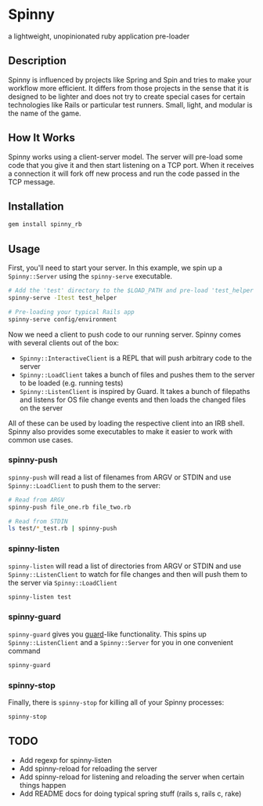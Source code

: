 # Spinny

a lightweight, unopinionated ruby application pre-loader

## Description

Spinny is influenced by projects like Spring and Spin and tries to make your workflow more efficient.
It differs from those projects in the sense that it is designed to be lighter and does not try to
create special cases for certain technologies like Rails or particular test runners.
Small, light, and modular is the name of the game.

## How It Works

Spinny works using a client-server model.
The server will pre-load some code that you give it and then start listening on a TCP port.
When it receives a connection it will fork off new process and run the code passed in the TCP message.

## Installation

```sh
gem install spinny_rb
```

## Usage

First, you'll need to start your server.
In this example, we spin up a `Spinny::Server` using the `spinny-serve` executable.

```sh
# Add the 'test' directory to the $LOAD_PATH and pre-load 'test_helper'
spinny-serve -Itest test_helper

# Pre-loading your typical Rails app
spinny-serve config/environment
```

Now we need a client to push code to our running server.
Spinny comes with several clients out of the box:

* `Spinny::InteractiveClient` is a REPL that will push arbitrary code to the server
* `Spinny::LoadClient` takes a bunch of files and pushes them to the server to be loaded (e.g. running tests)
* `Spinny::ListenClient` is inspired by Guard. It takes a bunch of filepaths and listens for OS file change events and then loads the changed files on the server

All of these can be used by loading the respective client into an IRB shell.
Spinny also provides some executables to make it easier to work with common use cases.

### spinny-push

`spinny-push` will read a list of filenames from ARGV or STDIN and use `Spinny::LoadClient` to push them to the server:

```sh
# Read from ARGV
spinny-push file_one.rb file_two.rb

# Read from STDIN
ls test/*_test.rb | spinny-push
```

### spinny-listen

`spinny-listen` will read a list of directories from ARGV or STDIN and use `Spinny::ListenClient` to watch for file changes and then will push them to the server via `Spinny::LoadClient`

```sh
spinny-listen test
```

### spinny-guard

`spinny-guard` gives you [guard](https://github.com/guard/guard)-like functionality. This spins up `Spinny::ListenClient` and a `Spinny::Server` for you in one convenient command

```sh
spinny-guard
```

### spinny-stop

Finally, there is `spinny-stop` for killing all of your Spinny processes:

```sh
spinny-stop
```

## TODO

* Add regexp for spinny-listen
* Add spinny-reload for reloading the server
* Add spinny-reload for listening and reloading the server when certain things happen
* Add README docs for doing typical spring stuff (rails s, rails c, rake)
